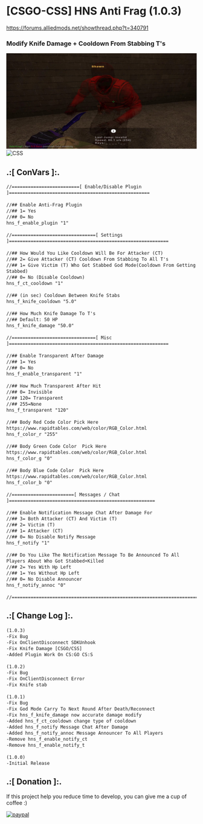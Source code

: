 # [CSGO-CSS] HNS Anti Frag (1.0.3)
https://forums.alliedmods.net/showthread.php?t=340791

### Modify Knife Damage + Cooldown From Stabbing T's

![alt text](https://github.com/oqyh/HNS-Anti-Frag/blob/main/img/Screenshot.PNG.jpg?raw=true)
![CSS](https://github.com/oqyh/HNS-Anti-Frag/assets/48490385/44ce05bf-b79f-4ea5-bcf2-7854fe12cc3a)


## .:[ ConVars ]:.
 ```
//=========================[ Enable/Disable Plugin ]====================================================

//## Enable Anti-Frag Plugin
//## 1= Yes
//## 0= No
hns_f_enable_plugin "1"

//===============================[ Settings ]===========================================================

//## How Would You Like Cooldown Will Be For Attacker (CT)
//## 2= Give Attacker (CT) Cooldown From Stabbing To All T's
//## 1= Give Victim (T) Who Got Stabbed God Mode(Cooldown From Getting Stabbed)
//## 0= No (Disable Cooldown)
hns_f_ct_cooldown "1"

//## (in sec) Cooldown Between Knife Stabs
hns_f_knife_cooldown "5.0"

//## How Much Knife Damage To T's 
//## Default: 50 HP
hns_f_knife_damage "50.0"

//===============================[ Misc ]===========================================================

//## Enable Transparent After Damage
//## 1= Yes
//## 0= No
hns_f_enable_transparent "1"

//## How Much Transparent After Hit
//## 0= Invisible
//## 120= Transparent
//## 255=None
hns_f_transparent "120"

//## Body Red Code Color Pick Here https://www.rapidtables.com/web/color/RGB_Color.html
hns_f_color_r "255"

//## Body Green Code Color  Pick Here https://www.rapidtables.com/web/color/RGB_Color.html
hns_f_color_g "0"

//## Body Blue Code Color  Pick Here https://www.rapidtables.com/web/color/RGB_Color.html
hns_f_color_b "0"

//=======================[ Messages / Chat ]======================================================

//## Enable Notification Message Chat After Damage For
//## 3= Both Attacker (CT) And Victim (T)
//## 2= Victim (T)
//## 1= Attacker (CT)
//## 0= No Disable Notify Message
hns_f_notify "1"

//## Do You Like The Notification Message To Be Announced To All Players About Who Got Stabbed+Killed
//## 2= Yes With Hp Left
//## 1= Yes Without Hp Left
//## 0= No Disable Announcer
hns_f_notify_annoc "0"

//===============================================================================================
```


## .:[ Change Log ]:.
```
(1.0.3)
-Fix Bug
-Fix OnClientDisconnect SDKUnhook
-Fix Knife Damage [CSGO/CSS]
-Added Plugin Work On CS:GO CS:S

(1.0.2)
-Fix Bug
-Fix OnClientDisconnect Error
-Fix Knife stab

(1.0.1)
-Fix Bug
-Fix God Mode Carry To Next Round After Death/Reconnect
-Fix hns_f_knife_damage now accurate damage modify
-Added hns_f_ct_cooldown change type of cooldown
-Added hns_f_notify Message Chat After Damage
-Added hns_f_notify_annoc Message Announcer To All Players 
-Remove hns_f_enable_notify_ct
-Remove hns_f_enable_notify_t

(1.0.0)
-Initial Release
```

## .:[ Donation ]:.

If this project help you reduce time to develop, you can give me a cup of coffee :)

[![paypal](https://www.paypalobjects.com/en_US/i/btn/btn_donateCC_LG.gif)](https://paypal.me/oQYh)
